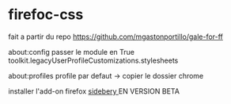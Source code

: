 # firefoc-css
fait  a partir du repo https://github.com/mgastonportillo/gale-for-ff

about:config
  passer le module en True
  toolkit.legacyUserProfileCustomizations.stylesheets

about:profiles
  profile par defaut -> copier le dossier chrome
  
 installer l'add-on firefox <a href="https://github.com/mbnuqw/sidebery">sidebery </a> EN VERSION BETA
